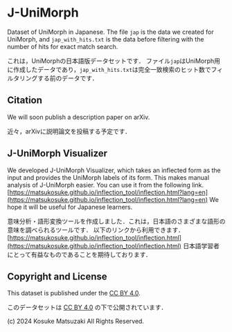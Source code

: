 # J-UniMorph

Dataset of UniMorph in Japanese.
The file `jap` is the data we created for UniMorph, and `jap_with_hits.txt` is the data before filtering with the number of hits for exact match search.

これは，UniMorphの日本語版データセットです．
ファイル`jap`はUniMorph用に作成したデータであり，`jap_with_hits.txt`は完全一致検索のヒット数でフィルタリングする前のデータです．


## Citation

We will soon publish a description paper on arXiv.

近々，arXivに説明論文を投稿する予定です．

<!--
```latex
@article{matsuzaki2024junimorph,
    ...
}
```
-->


## J-UniMorph Visualizer

We developed J-UniMorph Visualizer, which
takes an inflected form as the input and provides the UniMorph labels of its form. This makes manual analysis of J-UniMorph easier.
You can use it from the following link.
[https://matsukosuke.github.io/inflection_tool/inflection.html?lang=en](https://matsukosuke.github.io/inflection_tool/inflection.html?lang=en)
We hope it will be useful for Japanese learners.


意味分析・語形変換ツールを作成しました．これは，日本語のさまざまな語形の意味を調べられるツールです．
以下のリンクから利用できます．
[https://matsukosuke.github.io/inflection_tool/inflection.html](https://matsukosuke.github.io/inflection_tool/inflection.html)
日本語学習者にとって有益なものであることを期待しております．


## Copyright and License

This dataset is published under the [CC BY 4.0](https://creativecommons.org/licenses/by/4.0/).

このデータセットは [CC BY 4.0](https://creativecommons.org/licenses/by/4.0/) の下で公開されています．


(c) 2024 Kosuke Matsuzaki All Rights Reserved.
